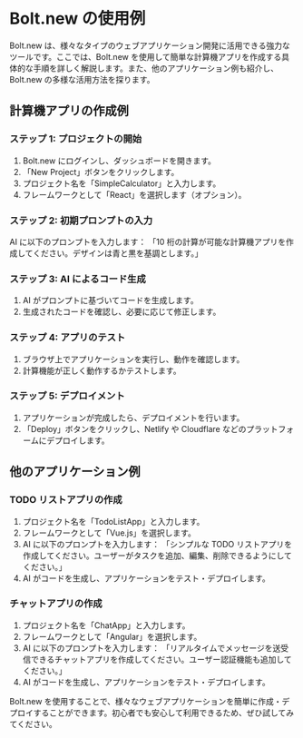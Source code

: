 # Bolt.new の使用例

Bolt.new は、様々なタイプのウェブアプリケーション開発に活用できる強力なツールです。ここでは、Bolt.new を使用して簡単な計算機アプリを作成する具体的な手順を詳しく解説します。また、他のアプリケーション例も紹介し、Bolt.new の多様な活用方法を探ります。

## 計算機アプリの作成例

### ステップ 1: プロジェクトの開始

1. Bolt.new にログインし、ダッシュボードを開きます。
2. 「New Project」ボタンをクリックします。
3. プロジェクト名を「SimpleCalculator」と入力します。
4. フレームワークとして「React」を選択します（オプション）。

### ステップ 2: 初期プロンプトの入力

AI に以下のプロンプトを入力します：
「10 桁の計算が可能な計算機アプリを作成してください。デザインは青と黒を基調とします。」

### ステップ 3: AI によるコード生成

1. AI がプロンプトに基づいてコードを生成します。
2. 生成されたコードを確認し、必要に応じて修正します。

### ステップ 4: アプリのテスト

1. ブラウザ上でアプリケーションを実行し、動作を確認します。
2. 計算機能が正しく動作するかテストします。

### ステップ 5: デプロイメント

1. アプリケーションが完成したら、デプロイメントを行います。
2. 「Deploy」ボタンをクリックし、Netlify や Cloudflare などのプラットフォームにデプロイします。

## 他のアプリケーション例

### TODO リストアプリの作成

1. プロジェクト名を「TodoListApp」と入力します。
2. フレームワークとして「Vue.js」を選択します。
3. AI に以下のプロンプトを入力します：
   「シンプルな TODO リストアプリを作成してください。ユーザーがタスクを追加、編集、削除できるようにしてください。」
4. AI がコードを生成し、アプリケーションをテスト・デプロイします。

### チャットアプリの作成

1. プロジェクト名を「ChatApp」と入力します。
2. フレームワークとして「Angular」を選択します。
3. AI に以下のプロンプトを入力します：
   「リアルタイムでメッセージを送受信できるチャットアプリを作成してください。ユーザー認証機能も追加してください。」
4. AI がコードを生成し、アプリケーションをテスト・デプロイします。

Bolt.new を使用することで、様々なウェブアプリケーションを簡単に作成・デプロイすることができます。初心者でも安心して利用できるため、ぜひ試してみてください。
